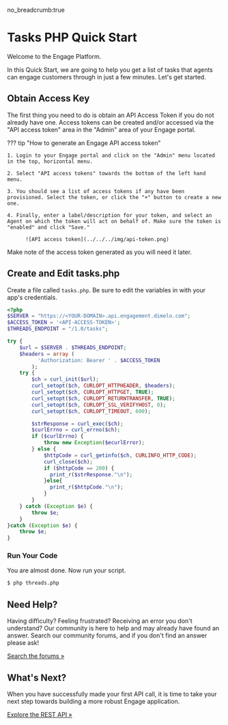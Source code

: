 no_breadcrumb:true

# Tasks PHP Quick Start

Welcome to the Engage Platform.

In this Quick Start, we are going to help you get a list of tasks that agents can engage customers through in just a few minutes. Let's get started.

## Obtain Access Key

The first thing you need to do is obtain an API Access Token if you do not already have one. Access tokens can be created and/or accessed via the "API access token" area in the "Admin" area of your Engage portal.

??? tip "How to generate an Engage API access token"

    1. Login to your Engage portal and click on the "Admin" menu located in the top, horizontal menu.

    2. Select "API access tokens" towards the bottom of the left hand menu.

    3. You should see a list of access tokens if any have been provisioned. Select the token, or click the "+" button to create a new one.

    4. Finally, enter a label/description for your token, and select an Agent on which the token will act on behalf of. Make sure the token is "enabled" and click "Save."

          ![API access token](../../../img/api-token.png)

Make note of the access token generated as you will need it later.

## Create and Edit tasks.php

Create a file called `tasks.php`. Be sure to edit the variables in <ALL CAPS> with your app's credentials.

``` PHP
<?php
$SERVER = "https://<YOUR-DOMAIN>.api.engagement.dimelo.com";
$ACCESS_TOKEN = '<API-ACCESS-TOKEN>';
$THREADS_ENDPOINT = "/1.0/tasks";

try {
    $url = $SERVER . $THREADS_ENDPOINT;
    $headers = array (
          'Authorization: Bearer ' . $ACCESS_TOKEN
        );
    try {
        $ch = curl_init($url);
        curl_setopt($ch, CURLOPT_HTTPHEADER, $headers);
        curl_setopt($ch, CURLOPT_HTTPGET, TRUE);
        curl_setopt($ch, CURLOPT_RETURNTRANSFER, TRUE);
        curl_setopt($ch, CURLOPT_SSL_VERIFYHOST, 0);
        curl_setopt($ch, CURLOPT_TIMEOUT, 600);

        $strResponse = curl_exec($ch);
        $curlErrno = curl_errno($ch);
        if ($curlErrno) {
            throw new Exception($ecurlError);
        } else {
            $httpCode = curl_getinfo($ch, CURLINFO_HTTP_CODE);
            curl_close($ch);
            if ($httpCode == 200) {
              print_r($strResponse."\n");
            }else{
              print_r($httpCode."\n");
            }
        }
    } catch (Exception $e) {
        throw $e;
    }
}catch (Exception $e) {
    throw $e;
}
```

### Run Your Code

You are almost done. Now run your script.

```bash
$ php threads.php
```

## Need Help?

Having difficulty? Feeling frustrated? Receiving an error you don't understand? Our community is here to help and may already have found an answer. Search our community forums, and if you don't find an answer please ask!

<a target="_new" href="https://forums.developers.ringcentral.com/search.html?c=72&includeChildren=true&f=&type=question+OR+kbentry+OR+topic&redirect=search%2Fsearch&sort=newest&q=interactions">Search the forums &raquo;</a>

## What's Next?

When you have successfully made your first API call, it is time to take your next step towards building a more robust Engage application.

<a class="btn btn-success btn-lg" href="https://developers.ringcentral.com/engage/api-reference/">Explore the REST API &raquo;</a>
